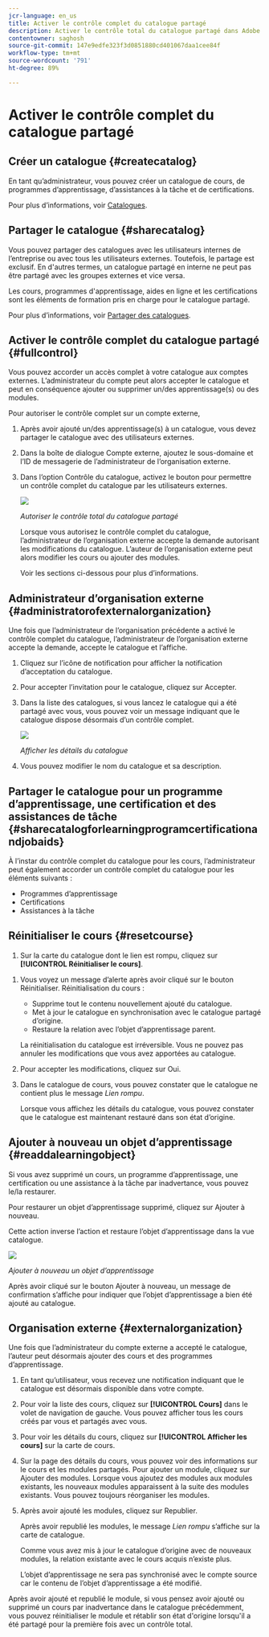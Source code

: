 ```yaml
---
jcr-language: en_us
title: Activer le contrôle complet du catalogue partagé
description: Activer le contrôle total du catalogue partagé dans Adobe Learning Manager
contentowner: saghosh
source-git-commit: 147e9edfe323f3d0851880cd401067daa1cee84f
workflow-type: tm+mt
source-wordcount: '791'
ht-degree: 89%

---
```




# Activer le contrôle complet du catalogue partagé

## Créer un catalogue {#createcatalog}

En tant qu’administrateur, vous pouvez créer un catalogue de cours, de programmes d’apprentissage, d’assistances à la tâche et de certifications.

Pour plus d’informations, voir [Catalogues](/help/migrated/administrators/feature-summary/catalogs.md).

## Partager le catalogue {#sharecatalog}

Vous pouvez partager des catalogues avec les utilisateurs internes de l’entreprise ou avec tous les utilisateurs externes. Toutefois, le partage est exclusif. En d&#39;autres termes, un catalogue partagé en interne ne peut pas être partagé avec les groupes externes et vice versa.

Les cours, programmes d&#39;apprentissage, aides en ligne et les certifications sont les éléments de formation pris en charge pour le catalogue partagé.

Pour plus d’informations, voir [Partager des catalogues](/help/migrated/administrators/feature-summary/catalogs.md).

## Activer le contrôle complet du catalogue partagé {#fullcontrol}

Vous pouvez accorder un accès complet à votre catalogue aux comptes externes. L’administrateur du compte peut alors accepter le catalogue et peut en conséquence ajouter ou supprimer un/des apprentissage(s) ou des modules.

Pour autoriser le contrôle complet sur un compte externe,

1. Après avoir ajouté un/des apprentissage(s) à un catalogue, vous devez partager le catalogue avec des utilisateurs externes.
1. Dans la boîte de dialogue Compte externe, ajoutez le sous-domaine et l’ID de messagerie de l’administrateur de l’organisation externe.
1. Dans l’option Contrôle du catalogue, activez le bouton pour permettre un contrôle complet du catalogue par les utilisateurs externes.

   ![](assets/catalog-control.png)

   *Autoriser le contrôle total du catalogue partagé*

   Lorsque vous autorisez le contrôle complet du catalogue, l’administrateur de l’organisation externe accepte la demande autorisant les modifications du catalogue. L’auteur de l’organisation externe peut alors modifier les cours ou ajouter des modules.

   Voir les sections ci-dessous pour plus d’informations.

## Administrateur d’organisation externe {#administratorofexternalorganization}

Une fois que l’administrateur de l’organisation précédente a activé le contrôle complet du catalogue, l’administrateur de l’organisation externe accepte la demande, accepte le catalogue et l’affiche.

1. Cliquez sur l’icône de notification pour afficher la notification d’acceptation du catalogue.

   <!--![](assets/notification-to-acceptcatalog.png)-->

1. Pour accepter l’invitation pour le catalogue, cliquez sur Accepter.
1. Dans la liste des catalogues, si vous lancez le catalogue qui a été partagé avec vous, vous pouvez voir un message indiquant que le catalogue dispose désormais d’un contrôle complet.

   ![](assets/catalog-details.png)

   *Afficher les détails du catalogue*

1. Vous pouvez modifier le nom du catalogue et sa description.

## Partager le catalogue pour un programme d’apprentissage, une certification et des assistances de tâche {#sharecatalogforlearningprogramcertificationandjobaids}

À l’instar du contrôle complet du catalogue pour les cours, l’administrateur peut également accorder un contrôle complet du catalogue pour les éléments suivants :

* Programmes d’apprentissage
* Certifications
* Assistances à la tâche

## Réinitialiser le cours {#resetcourse}

1. Sur la carte du catalogue dont le lien est rompu, cliquez sur **[!UICONTROL Réinitialiser le cours]**.

<!-- ![](assets/reset-course.png)-->

1. Vous voyez un message d’alerte après avoir cliqué sur le bouton Réinitialiser. Réinitialisation du cours :

   * Supprime tout le contenu nouvellement ajouté du catalogue.
   * Met à jour le catalogue en synchronisation avec le catalogue partagé d’origine.
   * Restaure la relation avec l’objet d’apprentissage parent.

   La réinitialisation du catalogue est irréversible. Vous ne pouvez pas annuler les modifications que vous avez apportées au catalogue.

1. Pour accepter les modifications, cliquez sur Oui.
1. Dans le catalogue de cours, vous pouvez constater que le catalogue ne contient plus le message *Lien rompu*.

   Lorsque vous affichez les détails du catalogue, vous pouvez constater que le catalogue est maintenant restauré dans son état d’origine.

## Ajouter à nouveau un objet d’apprentissage {#readdalearningobject}

Si vous avez supprimé un cours, un programme d’apprentissage, une certification ou une assistance à la tâche par inadvertance, vous pouvez le/la restaurer.

Pour restaurer un objet d’apprentissage supprimé, cliquez sur Ajouter à nouveau.

Cette action inverse l’action et restaure l’objet d’apprentissage dans la vue catalogue.

![](assets/re-add-button.png)

*Ajouter à nouveau un objet d’apprentissage*

Après avoir cliqué sur le bouton Ajouter à nouveau, un message de confirmation s’affiche pour indiquer que l’objet d’apprentissage a bien été ajouté au catalogue.

## Organisation externe {#externalorganization}

Une fois que l’administrateur du compte externe a accepté le catalogue, l’auteur peut désormais ajouter des cours et des programmes d’apprentissage.

1. En tant qu’utilisateur, vous recevez une notification indiquant que le catalogue est désormais disponible dans votre compte.
1. Pour voir la liste des cours, cliquez sur **[!UICONTROL Cours]** dans le volet de navigation de gauche. Vous pouvez afficher tous les cours créés par vous et partagés avec vous.
1. Pour voir les détails du cours, cliquez sur **[!UICONTROL Afficher les cours]** sur la carte de cours.

   <!--![](assets/view-course.png)-->

1. Sur la page des détails du cours, vous pouvez voir des informations sur le cours et les modules partagés. Pour ajouter un module, cliquez sur Ajouter des modules. Lorsque vous ajoutez des modules aux modules existants, les nouveaux modules apparaissent à la suite des modules existants. Vous pouvez toujours réorganiser les modules.
1. Après avoir ajouté les modules, cliquez sur Republier.

   Après avoir republié les modules, le message *Lien rompu* s’affiche sur la carte de catalogue.

   Comme vous avez mis à jour le catalogue d’origine avec de nouveaux modules, la relation existante avec le cours acquis n’existe plus.

   L’objet d’apprentissage ne sera pas synchronisé avec le compte source car le contenu de l’objet d’apprentissage a été modifié.

   <!--![](assets/link-broken.png)-->

Après avoir ajouté et republié le module, si vous pensez avoir ajouté ou supprimé un cours par inadvertance dans le catalogue précédemment, vous pouvez réinitialiser le module et rétablir son état d&#39;origine lorsqu&#39;il a été partagé pour la première fois avec un contrôle total.
